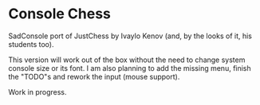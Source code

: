 # Console Chess

SadConsole port of JustChess by Ivaylo Kenov (and, by the looks of it, his students too).

This version will work out of the box without the need to change system console size or its font.
I am also planning to add the missing menu, finish the "TODO"s and rework the input (mouse support).

Work in progress.

